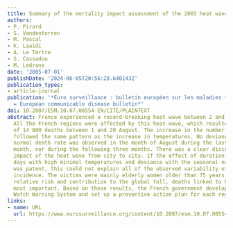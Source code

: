 ```yaml
---
title: Summary of the mortality impact assessment of the 2003 heat wave in France.
authors:
- P. Pirard
- S. Vandentorren
- M. Pascal
- K. Laaidi
- A. Le Tertre
- S. Cassadou
- M. Ledrans
date: '2005-07-01'
publishDate: '2024-06-05T20:56:28.640143Z'
publication_types:
- article-journal
publication: '*Euro surveillance : bulletin européen sur les maladies transmissibles
  = European communicable disease bulletin*'
doi: 10.2807/ESM.10.07.00554-EN/CITE/PLAINTEXT
abstract: France experienced a record-breaking heat wave between 2 and 15 August 2003.
  All the French regions were affected by this heat wave, which resulted in an excess
  of 14 800 deaths between 1 and 20 August. The increase in the number of excess deaths
  followed the same pattern as the increase in temperatures. No deviance from the
  normal death rate was observed in the month of August during the last third of the
  month, nor during the following three months. There was a clear discrepancy in the
  impact of the heat wave from city to city. If the effect of duration of consecutive
  days with high minimal temperatures and deviance with the seasonal normal temperature
  was patent, this could not explain all of the observed variability of the death
  incidence. The victims were mainly elderly women older than 75 years. In terms of
  relative risk and contribution to the global toll, deaths linked to heat were the
  most important. Based on these results, the French government developed a Heat Health
  Watch Warning System and set up a preventive action plan for each region in 2004.
links:
- name: URL
  url: https://www.eurosurveillance.org/content/10.2807/esm.10.07.00554-en
---
```


